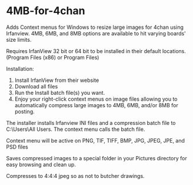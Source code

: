 # 4MB-for-4chan
Adds Context menus for Windows to resize large images for 4chan using Irfanview.  4MB, 6MB, and 8MB options are available to hit varying boards' size limits.

Requires IrfanView 32 bit or 64 bit to be installed in their default locations.  (Program Files (x86) or Program Files)

Installation:  
1. Install IrfanView from their website
2. Download all files
3. Run the Install batch file(s) you want.
4. Enjoy your right-click context menus on image files allowing you to automatically compress large images to 4MB, 6MB, and/or 8MB for posting.

The installer installs Irfanview INI files and a compression batch file to C:\Users\All Users.  The context menu calls the batch file.

Context menu will be active on PNG, TIF, TIFF, BMP, JPG, JPEG, JPE, and PSD files

Saves compressed images to a special folder in your Pictures directory for easy browsing and clean up.

Compresses to 4:4:4 jpeg so as not to butcher drawings.
